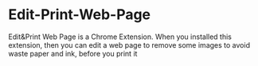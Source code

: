 # Edit-Print-Web-Page
Edit&amp;Print Web Page is a Chrome Extension. When you installed this extension, then you can edit a web page to remove some images to avoid waste paper and ink, before you print it
